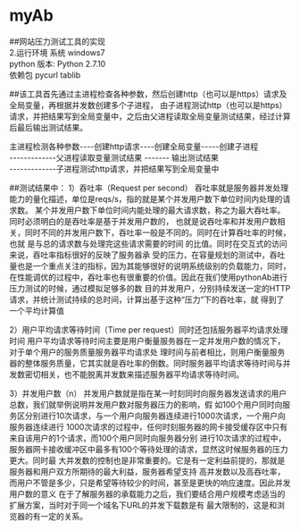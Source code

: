 # myAb
##网站压力测试工具的实现  
2.运行环境
系统  windows7  
python 版本: Python 2.7.10   
依赖包 pycurl   tablib    

##该工具首先通过主进程检查各种参数，然后创建http（也可以是https）请求及全局变量，再根据并发数创建多个子进程，
由子进程测试http（也可以是https）请求，并把结果写到全局变量中，之后由父进程读取全局变量测试结果，经过计算后最后输出测试结果。

                                                              
主进程检测各种参数----创建http请求----创建全局变量-----创建子进程   
-------------父进程读取变量测试结果 ------- 输出测试结果  
-------------子进程测试http请求，并把结果写到全局变量中  

##测试结果中：
  1）吞吐率（Request per second）
吞吐率就是服务器并发处理能力的量化描述，单位是reqs/s，指的就是某个并发用户数下单位时间内处理的请求数。
某个并发用户数下单位时间内能处理的最大请求数，称之为最大吞吐率。同时必须明白的是吞吐率是基于并发用户数的，
也就是说吞吐率和并发用户数相关，同时不同的并发用户数下，吞吐率一般是不同的。同时在计算吞吐率的时候，也就
是与总的请求数与处理完这些请求需要的时间 的比值。同时在交互式的访问来说，吞吐率指标很好的反映了服务器承
受的压力，在容量规划的测试中，吞吐量也是一个重点关注的指标，因为其能够很好的说明系统级别的负载能力，同时，
在性能调优的过程中，吞吐率也有很重要的价值。因此在我们使用pythonAb进行压力测试的时候，通过模拟足够多的数
目的并发用户，分别持续发送一定的HTTP请求，并统计测试持续的总时间，计算出基于这种“压力”下的吞吐率，就
得到了一个平均计算值    

2）用户平均请求等待时间（Time per request）同时还包括服务器平均请求处理时间
用户平均请求等待时间主要是用户衡量服务器在一定并发用户数的情况下，对于单个用户的服务质量服务器平均请求处
理时间与前者相比，则用户衡量服务器的整体服务质量，它其实就是吞吐率的倒数。同时服务器平均请求等待时间与并
发数密切相关，也不能脱离并发数来描述服务器平均请求等待时间。     

3）并发用户数（n）
并发用户数就是指在某一时刻同时向服务器发送请求的用户总数，我们就举例说明并发用户数对服务器压力的影响，假
如100个用户同时向服务区分别进行10次请求，与一个用户向服务器连续进行1000次请求，一个用户向服务器连续进行
1000次请求的过程中，任何时刻服务器的网卡接受缓存区中只有来自该用户的1个请求，而100个用户同时向服务器分别
进行10次请求的过程中，服务器网卡接收缓冲区中最多有100个等待处理的请求，显然这时候服务器的压力更大。同时最
大并发数的控制也是非常重要的。它是有一定利益前提的，那就是服务器和用户双方所期待的最大利益，服务器希望支持
高并发数以及高吞吐率，而用户不管是多少，只是希望等待较少的时间，甚至是更快的响应速度。因此并发用户数的意义
在于了解服务器的承载能力之后，我们要结合用户规模考虑适当的扩展方案，当时对于同一个域名下URL的并发下载数是有
最大限制的，这是和浏览器的有一定的关系。




                                                        
